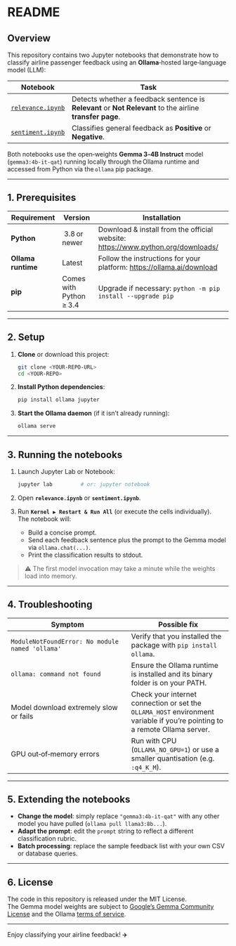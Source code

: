 # README

## Overview

This repository contains two Jupyter notebooks that demonstrate how to classify airline passenger feedback using an **Ollama**‑hosted large‑language model (LLM):

| Notebook | Task |
|----------|------|
| [`relevance.ipynb`](https://github.com/aacudad/flight_analysis/blob/main/relevance.ipynb) | Detects whether a feedback sentence is **Relevant** or **Not Relevant** to the airline **transfer page**. |
| [`sentiment.ipynb`](https://github.com/aacudad/flight_analysis/blob/main/sentiment.ipynb) | Classifies general feedback as **Positive** or **Negative**. |

Both notebooks use the open‑weights **Gemma 3‑4B Instruct** model (`gemma3:4b-it-qat`) running locally through the Ollama runtime and accessed from Python via the `ollama` pip package.

---

## 1. Prerequisites

| Requirement | Version | Installation |
|-------------|---------|--------------|
| **Python**  | 3.8 or newer | Download & install from the official website: <https://www.python.org/downloads/> |
| **Ollama runtime** | Latest | Follow the instructions for your platform: <https://ollama.ai/download> |
| **pip** | Comes with Python ≥ 3.4 | Upgrade if necessary: `python -m pip install --upgrade pip` |

---

## 2. Setup

1. **Clone** or download this project:

   ```bash
   git clone <YOUR-REPO-URL>
   cd <YOUR-REPO>
   ```

2. **Install Python dependencies**:

   ```bash
   pip install ollama jupyter
   ```

3. **Start the Ollama daemon** (if it isn’t already running):

   ```bash
   ollama serve
   ```

---

## 3. Running the notebooks

1. Launch Jupyter Lab or Notebook:

   ```bash
   jupyter lab         # or: jupyter notebook
   ```

2. Open **`relevance.ipynb`** or **`sentiment.ipynb`**.

3. Run **`Kernel ▶ Restart & Run All`** (or execute the cells individually).  
   The notebook will:
   - Build a concise prompt.  
   - Send each feedback sentence plus the prompt to the Gemma model via `ollama.chat(...)`.  
   - Print the classification results to stdout.

> ⚠️ The first model invocation may take a minute while the weights load into memory.

---

## 4. Troubleshooting

| Symptom | Possible fix |
|---------|--------------|
| `ModuleNotFoundError: No module named 'ollama'` | Verify that you installed the package with `pip install ollama`. |
| `ollama: command not found` | Ensure the Ollama runtime is installed and its binary folder is on your PATH. |
| Model download extremely slow or fails | Check your internet connection or set the `OLLAMA_HOST` environment variable if you’re pointing to a remote Ollama server. |
| GPU out‑of‑memory errors | Run with CPU (`OLLAMA_NO_GPU=1`) or use a smaller quantisation (e.g. `:q4_K_M`). |

---

## 5. Extending the notebooks

- **Change the model**: simply replace `"gemma3:4b-it-qat"` with any other model you have pulled (`ollama pull llama3:8b...`).
- **Adapt the prompt**: edit the `prompt` string to reflect a different classification rubric.
- **Batch processing**: replace the sample feedback list with your own CSV or database queries.

---

## 6. License

The code in this repository is released under the MIT License.  
The Gemma model weights are subject to [Google’s Gemma Community License](https://ai.google.dev/gemma) and the Ollama [terms of service](https://ollama.ai/tos).

---

Enjoy classifying your airline feedback! ✈️
